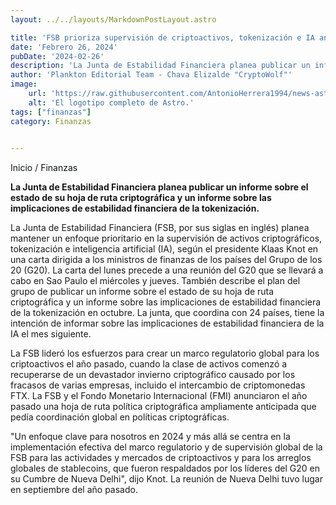 ```yaml
---
layout: ../../layouts/MarkdownPostLayout.astro

title: 'FSB prioriza supervisión de criptoactivos, tokenización e IA antes de la reunión del G20'
date: 'Febrero 26, 2024'
pubDate: '2024-02-26'
description: 'La Junta de Estabilidad Financiera planea publicar un informe sobre el estado de su hoja de ruta criptográfica.'
author: 'Plankton Editorial Team - Chava Elizalde "CryptoWolf"'
image:
    url: 'https://raw.githubusercontent.com/AntonioHerrera1994/news-astro/master/src/assets/finanzas/finanzas6.webp'
    alt: 'El logotipo completo de Astro.'
tags: ["finanzas"]
category: Finanzas

        
---
```

<span><a href="/" style="text-decoration:none;color:#0F1416">Inicio</a> / <a href="/finanzas" style="text-decoration:none;color:#0F1416">Finanzas</a></span>

<p style="font-weight: bold;">La Junta de Estabilidad Financiera planea publicar un informe sobre el estado de su hoja de ruta criptográfica y un informe sobre las implicaciones de estabilidad financiera de la tokenización.</p>

La Junta de Estabilidad Financiera (FSB, por sus siglas en inglés) planea mantener un enfoque prioritario en la supervisión de activos criptográficos, tokenización e inteligencia artificial (IA), según el presidente Klaas Knot en una carta dirigida a los ministros de finanzas de los países del Grupo de los 20 (G20).
La carta del lunes precede a una reunión del G20 que se llevará a cabo en Sao Paulo el miércoles y jueves. También describe el plan del grupo de publicar un informe sobre el estado de su hoja de ruta criptográfica y un informe sobre las implicaciones de estabilidad financiera de la tokenización en octubre. La junta, que coordina con 24 países, tiene la intención de informar sobre las implicaciones de estabilidad financiera de la IA el mes siguiente.

La FSB lideró los esfuerzos para crear un marco regulatorio global para los criptoactivos el año pasado, cuando la clase de activos comenzó a recuperarse de un devastador invierno criptográfico causado por los fracasos de varias empresas, incluido el intercambio de criptomonedas FTX. La FSB y el Fondo Monetario Internacional (FMI) anunciaron el año pasado una hoja de ruta política criptográfica ampliamente anticipada que pedía coordinación global en políticas criptográficas.

"Un enfoque clave para nosotros en 2024 y más allá se centra en la implementación efectiva del marco regulatorio y de supervisión global de la FSB para las actividades y mercados de criptoactivos y para los arreglos globales de stablecoins, que fueron respaldados por los líderes del G20 en su Cumbre de Nueva Delhi", dijo Knot. La reunión de Nueva Delhi tuvo lugar en septiembre del año pasado.
